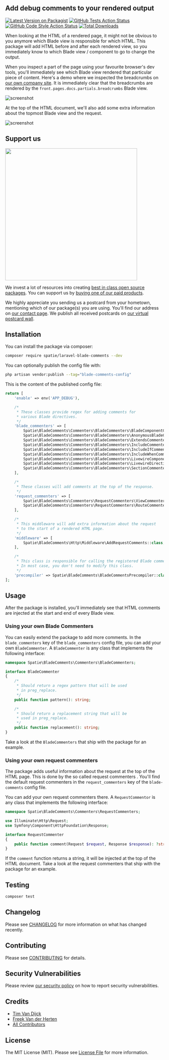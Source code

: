 ## Add debug comments to your rendered output

[![Latest Version on Packagist](https://img.shields.io/packagist/v/spatie/laravel-blade-comments.svg?style=flat-square)](https://packagist.org/packages/spatie/laravel-blade-comments)
[![GitHub Tests Action Status](https://img.shields.io/github/actions/workflow/status/spatie/laravel-blade-comments/run-tests.yml?branch=main&label=tests&style=flat-square)](https://github.com/spatie/laravel-blade-comments/actions?query=workflow%3Arun-tests+branch%3Amain)
[![GitHub Code Style Action Status](https://img.shields.io/github/actions/workflow/status/spatie/laravel-blade-comments/fix-php-code-style-issues.yml?branch=main&label=code%20style&style=flat-square)](https://github.com/spatie/laravel-blade-comments/actions?query=workflow%3A"Fix+PHP+code+style+issues"+branch%3Amain)
[![Total Downloads](https://img.shields.io/packagist/dt/spatie/laravel-blade-comments.svg?style=flat-square)](https://packagist.org/packages/spatie/laravel-blade-comments)

When looking at the HTML of a rendered page, it might not be obvious to you anymore which Blade view is responsible for which HTML. This package will add HTML before and after each rendered view, so you immediately know to which Blade view / component to go to change the output.

When you inspect a part of the page using your favourite browser's dev tools, you'll immediately see which Blade view rendered that particular piece of content. Here's a demo where we inspected the breadcrumbs on [our own company site](https://spatie.be). It is immediately clear that the breadcrumbs are rendered by the `front.pages.docs.partials.breadcrumbs` Blade view.

![screenshot](https://github.com/spatie/laravel-blade-comments/blob/main/docs/breadcrumbs.jpg)

At the top of the HTML document, we'll also add some extra information about the topmost Blade view and the request.

![screenshot](https://github.com/spatie/laravel-blade-comments/blob/main/docs/page.jpg)

## Support us

[<img src="https://github-ads.s3.eu-central-1.amazonaws.com/laravel-blade-comments.jpg?t=1" width="419px" />](https://spatie.be/github-ad-click/laravel-blade-comments)

We invest a lot of resources into creating [best in class open source packages](https://spatie.be/open-source). You can support us by [buying one of our paid products](https://spatie.be/open-source/support-us).

We highly appreciate you sending us a postcard from your hometown, mentioning which of our package(s) you are using. You'll find our address on [our contact page](https://spatie.be/about-us). We publish all received postcards on [our virtual postcard wall](https://spatie.be/open-source/postcards).

## Installation

You can install the package via composer:

```bash
composer require spatie/laravel-blade-comments --dev
```

You can optionally publish the config file with:

```bash
php artisan vendor:publish --tag="blade-comments-config"
```

This is the content of the published config file:

```php
return [
    'enable' => env('APP_DEBUG'),

    /*
     * These classes provide regex for adding comments for
     * various Blade directives.
     */
    'blade_commenters' => [
        Spatie\BladeComments\Commenters\BladeCommenters\BladeComponentCommenter::class,
        Spatie\BladeComments\Commenters\BladeCommenters\AnonymousBladeComponentCommenter::class,
        Spatie\BladeComments\Commenters\BladeCommenters\ExtendsCommenter::class,
        Spatie\BladeComments\Commenters\BladeCommenters\IncludeCommenter::class,
        Spatie\BladeComments\Commenters\BladeCommenters\IncludeIfCommenter::class,
        Spatie\BladeComments\Commenters\BladeCommenters\IncludeWhenCommenter::class,
        Spatie\BladeComments\Commenters\BladeCommenters\LivewireComponentCommenter::class,
        Spatie\BladeComments\Commenters\BladeCommenters\LivewireDirectiveCommenter::class,
        Spatie\BladeComments\Commenters\BladeCommenters\SectionCommenter::class,
    ],

    /*
     * These classes will add comments at the top of the response.
     */
    'request_commenters' => [
        Spatie\BladeComments\Commenters\RequestCommenters\ViewCommenter::class,
        Spatie\BladeComments\Commenters\RequestCommenters\RouteCommenter::class,
    ],

    /*
     * This middleware will add extra information about the request
     * to the start of a rendered HTML page.
     */
    'middleware' => [
        Spatie\BladeComments\Http\Middleware\AddRequestComments::class,
    ],

    /*
     * This class is responsible for calling the registered Blade commenters.
     * In most case, you don't need to modify this class.
     */
    'precompiler' => Spatie\BladeComments\BladeCommentsPrecompiler::class,
];
```

## Usage

After the package is installed, you'll immediately see that HTML comments are injected at the start and end of every Blade view.

### Using your own Blade Commenters

You can easily extend the package to add more comments. In the `blade_commenters` key of the `blade_commenters` config file, you can add your own `BladeCommenter`. A `BladeCommenter` is any class that implements the following interface:

```php
namespace Spatie\BladeComments\Commenters\BladeCommenters;

interface BladeCommenter
{
    /*
     * Should return a regex pattern that will be used
     * in preg_replace. 
     */
    public function pattern(): string;

    /*
     * Should return a replacement string that will be
     * used in preg_replace.
     */
    public function replacement(): string;
}
```

Take a look at the `BladeCommenters` that ship with the package for an example.

### Using your own request commenters

The package adds useful information about the request at the top of the HTML page. This is done by the so called request commenters . You'll find the default request commenters in the `request_commenters` key of the `blade-comments` config file. 

You can add your own request commenters there. A `RequestCommentor` is any class that implements the following interface:

```php
namespace Spatie\BladeComments\Commenters\RequestCommenters;

use Illuminate\Http\Request;
use Symfony\Component\HttpFoundation\Response;

interface RequestCommenter
{
    public function comment(Request $request, Response $response): ?string;
}
```

If the `comment` function returns a string, it will be injected at the top of the HTML document. Take a look at the request commenters that ship with the package for an example.

## Testing

```bash
composer test
```

## Changelog

Please see [CHANGELOG](CHANGELOG.md) for more information on what has changed recently.

## Contributing

Please see [CONTRIBUTING](CONTRIBUTING.md) for details.

## Security Vulnerabilities

Please review [our security policy](../../security/policy) on how to report security vulnerabilities.

## Credits

- [Tim Van Dijck](https://github.com/spatie)
- [Freek Van der Herten](https://github.com/freekmurze)
- [All Contributors](../../contributors)

## License

The MIT License (MIT). Please see [License File](LICENSE.md) for more information.
